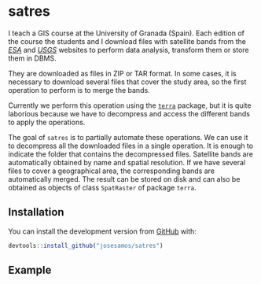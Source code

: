
<!-- README.md is generated from README.Rmd. Please edit that file -->

# satres

<!-- badges: start -->
<!-- badges: end -->

I teach a GIS course at the University of Granada (Spain). Each edition
of the course the students and I download files with satellite bands
from the [*ESA*](https://dataspace.copernicus.eu/) and
[*USGS*](https://glovis.usgs.gov/) websites to perform data analysis,
transform them or store them in DBMS.

They are downloaded as files in ZIP or TAR format. In some cases, it is
necessary to download several files that cover the study area, so the
first operation to perform is to merge the bands.

Currently we perform this operation using the
[`terra`](https://CRAN.R-project.org/package=terra) package, but it is
quite laborious because we have to decompress and access the different
bands to apply the operations.

The goal of `satres` is to partially automate these operations. We can
use it to decompress all the downloaded files in a single operation. It
is enough to indicate the folder that contains the decompressed files.
Satellite bands are automatically obtained by name and spatial
resolution. If we have several files to cover a geographical area, the
corresponding bands are automatically merged. The result can be stored
on disk and can also be obtained as objects of class `SpatRaster` of
package `terra`.

## Installation

<!-- You can install the released version of `satres` from [CRAN](https://CRAN.R-project.org) with: -->
<!-- ``` r -->
<!-- install.packages("satres") -->
<!-- ``` -->
<!-- And the development version from [GitHub](https://github.com/) with: -->

You can install the development version from
[GitHub](https://github.com/) with:

``` r
devtools::install_github("josesamos/satres")
```

## Example
